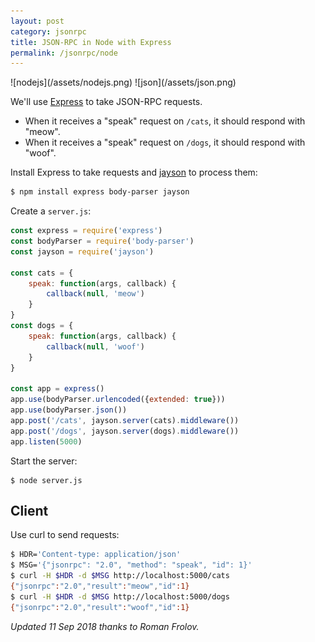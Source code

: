 ```yaml
---
layout: post
category: jsonrpc
title: JSON-RPC in Node with Express
permalink: /jsonrpc/node
---
```

<div class="wide-logos" markdown="1">
![nodejs](/assets/nodejs.png)
![json](/assets/json.png)
</div>

We'll use [Express](https://docs.python.org/3/library/http.server.html) to take
JSON-RPC requests.

- When it receives a "speak" request on `/cats`, it should respond with "meow".
- When it receives a "speak" request on `/dogs`, it should respond with "woof".

Install Express to take requests and [jayson](https://github.com/tedeh/jayson)
to process them:

```sh
$ npm install express body-parser jayson
```
Create a `server.js`:

```javascript
const express = require('express')
const bodyParser = require('body-parser')
const jayson = require('jayson')

const cats = {
    speak: function(args, callback) {
        callback(null, 'meow')
    }
}
const dogs = {
    speak: function(args, callback) {
        callback(null, 'woof')
    }
}

const app = express()
app.use(bodyParser.urlencoded({extended: true}))
app.use(bodyParser.json())
app.post('/cats', jayson.server(cats).middleware())
app.post('/dogs', jayson.server(dogs).middleware())
app.listen(5000)
```
Start the server:

``` shell
$ node server.js
```

## Client

Use curl to send requests:

```sh
$ HDR='Content-type: application/json'
$ MSG='{"jsonrpc": "2.0", "method": "speak", "id": 1}'
$ curl -H $HDR -d $MSG http://localhost:5000/cats
{"jsonrpc":"2.0","result":"meow","id":1}
$ curl -H $HDR -d $MSG http://localhost:5000/dogs
{"jsonrpc":"2.0","result":"woof","id":1}
```

_Updated 11 Sep 2018 thanks to Roman Frolov._
